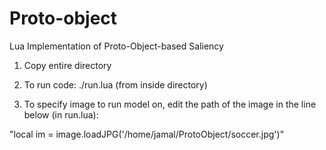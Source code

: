 Proto-object
============

Lua Implementation of Proto-Object-based Saliency

1) Copy entire directory

2) To run code: ./run.lua (from inside directory)

3) To specify image to run model on, edit the path of the image in the line below (in run.lua):

"local im = image.loadJPG('/home/jamal/ProtoObject/soccer.jpg')"
